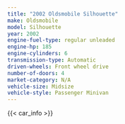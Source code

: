 ```yaml
---
title: "2002 Oldsmobile Silhouette"
make: Oldsmobile
model: Silhouette
year: 2002
engine-fuel-type: regular unleaded
engine-hp: 185
engine-cylinders: 6
transmission-type: Automatic
driven-wheels: Front wheel drive
number-of-doors: 4
market-category: N/A
vehicle-size: Midsize
vehicle-style: Passenger Minivan
---
```


{{< car_info >}}
